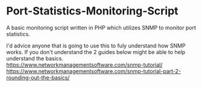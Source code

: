 # Port-Statistics-Monitoring-Script
A basic monitoring script written in PHP which utilizes SNMP to monitor port statistics. 

I'd advice anyone that is going to use this to fuly understand how SNMP works. If you don't understand the 2 guides below might be able to help understand the basics.
https://www.networkmanagementsoftware.com/snmp-tutorial/
https://www.networkmanagementsoftware.com/snmp-tutorial-part-2-rounding-out-the-basics/
